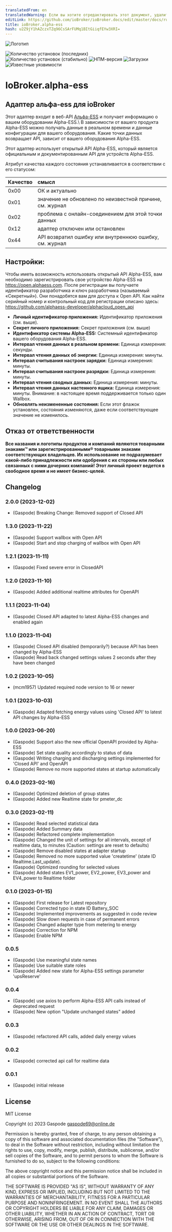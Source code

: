 ```yaml
---
translatedFrom: en
translatedWarning: Если вы хотите отредактировать этот документ, удалите поле «translationFrom», в противном случае этот документ будет снова автоматически переведен
editLink: https://github.com/ioBroker/ioBroker.docs/edit/master/docs/ru/adapterref/iobroker.alpha-ess/README.md
title: ioBroker.alpha-ess
hash: u2Z9jY1hAZczxTZq96CsSArFUMq1BItGiiqfEYw3XRI=
---
```

![Логотип](../../../en/adapterref/iobroker.alpha-ess/admin/alpha-ess.png)

![Количество установок (последних)](http://iobroker.live/badges/alpha-ess-installed.svg)
![Количество установок (стабильно)](http://iobroker.live/badges/alpha-ess-stable.svg)
![НПМ-версия](http://img.shields.io/npm/v/iobroker.alpha-ess.svg)
![Загрузки](https://img.shields.io/npm/dm/iobroker.alpha-ess.svg)
![Известные уязвимости](https://snyk.io/test/github/Gaspode69/ioBroker.alpha-ess/badge.svg)

# IoBroker.alpha-ess
## Адаптер альфа-ess для ioBroker
Этот адаптер входит в веб-API [Альфа-ESS](https://www.alphaess.com/) и получает информацию о вашем оборудовании Alpha-ESS.\ В зависимости от вашего продукта Alpha-ESS можно получать данные в реальном времени и данные конфигурации для вашего оборудования. Какие точки данных возвращает API, зависит от вашего оборудования Alpha-ESS.

Этот адаптер использует открытый API Alpha-ESS, который является официальным и документированным API для устройств Alpha-ESS.

Атрибут качества каждого состояния устанавливается в соответствии с его статусом:

| Качество | смысл |
|:--------|:--------------------------------------------------|
|0x00 |ОК и актуально |
|0x01 |значение не обновлено по неизвестной причине, см. журнал |
|0x02 |проблема с онлайн-соединением для этой точки данных |
|0x12 |адаптер отключен или остановлен |
|0x44 |API возвратил ошибку или внутреннюю ошибку, см. журнал |

## Настройки:
Чтобы иметь возможность использовать открытый API Alpha-ESS, вам необходимо зарегистрировать свое устройство Alpha-ESS на https://open.alphaess.com. После регистрации вы получаете идентификатор разработчика и ключ разработчика (называемый «Секретный»). Они понадобятся вам для доступа к Open API.
Как найти серийный номер и контрольный код для регистрации описано здесь: https://github.com/alphaess-developer/alphacloud_open_api

- **Личный идентификатор приложения:** Идентификатор приложения (см. выше).
- **Секрет личного приложения:** Секрет приложения (см. выше)
- **Идентификатор системы Alpha-ESS:** Системный идентификатор вашего оборудования Alpha-ESS.
- **Интервал чтения данных в реальном времени:** Единица измерения: секунды.
- **Интервал чтения данных об энергии:** Единица измерения: минуты.
- **Интервал считывания настроек зарядки:** Единица измерения: минуты.
- **Интервал считывания настроек разрядки:** Единица измерения: минуты.
- **Интервал чтения сводных данных:** Единица измерения: минуты.
- **Интервал чтения данных настенного ящика:** Единица измерения: минуты. Внимание: в настоящее время поддерживается только один Wallbox.
- **Обновлять неизмененные состояния:** Если этот флажок установлен, состояния изменяются, даже если соответствующее значение не изменилось.

## Отказ от ответственности
**Все названия и логотипы продуктов и компаний являются товарными знаками™ или зарегистрированными® товарными знаками соответствующих владельцев. Их использование не подразумевает какой-либо принадлежности или одобрения с их стороны или любых связанных с ними дочерних компаний! Этот личный проект ведется в свободное время и не имеет бизнес-целей.**

## Changelog
### 2.0.0 (2023-12-02)

-   (Gaspode) Breaking Change: Removed support of Closed API

### 1.3.0 (2023-11-22)

-   (Gaspode) Support wallbox with Open API
-   (Gaspode) Start and stop charging of wallbox with Open API

### 1.2.1 (2023-11-11)

-   (Gaspode) Fixed severe error in ClosedAPI

### 1.2.0 (2023-11-10)

-   (Gaspode) Added additional realtime attributes for OpenAPI

### 1.1.1 (2023-11-04)

-   (Gaspode) Closed API adapted to latest Alpha-ESS changes and enabled again

### 1.1.0 (2023-11-04)

-   (Gaspode) Closed API disabled (temporarily?) because API has been changed by Alpha-ESS
-   (Gaspode) Read back changed settings values 2 seconds after they have been changed

### 1.0.2 (2023-10-05)

-   (mcm1957) Updated required node version to 16 or newer

### 1.0.1 (2023-10-03)

-   (Gaspode) Adapted fetching energy values using 'Closed API' to latest API changes by Alpha-ESS

### 1.0.0 (2023-06-20)

-   (Gaspode) Support also the new official OpenAPI provided by Alpha-ESS
-   (Gaspode) Set state quality accordingly to status of data
-   (Gaspode) Writing charging and discharging settings implemented for 'Closed API' and OpenAPI
-   (Gaspode) Remove no more supported states at startup automatically

### 0.4.0 (2023-02-16)

-   (Gaspode) Optimized deletion of group states
-   (Gaspode) Added new Realtime state for pmeter_dc

### 0.3.0 (2023-02-11)

-   (Gaspode) Read selected statistical data
-   (Gaspode) Added Summary data
-   (Gaspode) Refactored complete implementation
-   (Gaspode) Changed the unit of settings for all intervals, except of realtime data, to minutes (Caution: settings are reset to defaults)
-   (Gaspode) Remove disabled states at adapter startup
-   (Gaspode) Removed no more supported value 'createtime' (state ID Realtime.Last_update).
-   (Gaspode) Optimized rounding for selected values
-   (Gaspode) Added states EV1_power, EV2_power, EV3_power and EV4_power to Realtime folder

### 0.1.0 (2023-01-15)

-   (Gaspode) First release for Latest repository
-   (Gaspode) Corrected typo in state ID Battery_SOC
-   (Gaspode) Implemented improvements as suggested in code review
-   (Gaspode) Slow down requests in case of permanent errors
-   (Gaspode) Changed adapter type from metering to energy
-   (Gaspode) Correction for NPM
-   (Gaspode) Enable NPM

### 0.0.5

-   (Gaspode) Use meaningful state names
-   (Gaspode) Use suitable state roles
-   (Gaspode) Added new state for Alpha-ESS settings parameter 'upsReserve'

### 0.0.4

-   (Gaspode) use axios to perform Alpha-ESS API calls instead of deprecated request
-   (Gaspode) New option "Update unchanged states" added

### 0.0.3

-   (Gaspode) refactored API calls, added daily energy values

### 0.0.2

-   (Gaspode) corrected api call for realtime data

### 0.0.1

-   (Gaspode) initial release

## License

MIT License

Copyright (c) 2023 Gaspode <gaspode69@online.de>

Permission is hereby granted, free of charge, to any person obtaining a copy
of this software and associated documentation files (the "Software"), to deal
in the Software without restriction, including without limitation the rights
to use, copy, modify, merge, publish, distribute, sublicense, and/or sell
copies of the Software, and to permit persons to whom the Software is
furnished to do so, subject to the following conditions:

The above copyright notice and this permission notice shall be included in all
copies or substantial portions of the Software.

THE SOFTWARE IS PROVIDED "AS IS", WITHOUT WARRANTY OF ANY KIND, EXPRESS OR
IMPLIED, INCLUDING BUT NOT LIMITED TO THE WARRANTIES OF MERCHANTABILITY,
FITNESS FOR A PARTICULAR PURPOSE AND NONINFRINGEMENT. IN NO EVENT SHALL THE
AUTHORS OR COPYRIGHT HOLDERS BE LIABLE FOR ANY CLAIM, DAMAGES OR OTHER
LIABILITY, WHETHER IN AN ACTION OF CONTRACT, TORT OR OTHERWISE, ARISING FROM,
OUT OF OR IN CONNECTION WITH THE SOFTWARE OR THE USE OR OTHER DEALINGS IN THE
SOFTWARE.